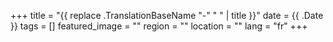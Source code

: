 +++
title =  "{{ replace .TranslationBaseName "-" " " | title }}"
date = {{ .Date }}
tags = []
featured_image = ""
region = ""
location = ""
lang = "fr"
+++

